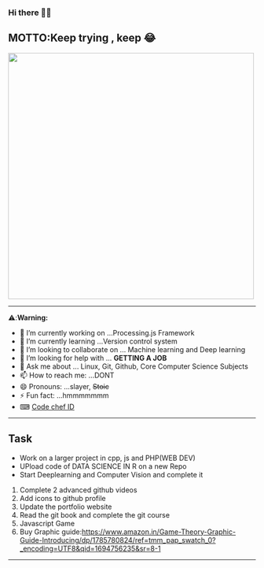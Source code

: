### Hi there 👋😀

MOTTO:Keep trying , keep 😂
---
<img src="https://media.tenor.com/BP70qe8X0J8AAAAC/crycat-crying-cat.gif" width="500" height="500">


---

⚠️:**Warning:**
- 🔭 I’m currently working on ...Processing.js Framework
- 🌱 I’m currently learning ...Version control system
- 👯 I’m looking to collaborate on ... Machine learning and Deep learning 
- 🤔 I’m looking for help with ... **GETTING  A JOB**
- 💬 Ask me about ... Linux, Git, Github, Core Computer Science Subjects
- 📫 How to reach me: ...DONT
- 😄 Pronouns: ...slayer, ~~Stoic~~
- ⚡ Fun fact: ...hmmmmmmm
- ⌨ [Code chef ID](https://www.codechef.com/users/sanjaygurjar74)

---
## Task
- Work on a larger project in cpp, js and PHP(WEB DEV)
- UPload code of DATA SCIENCE IN R on a new Repo
- Start Deeplearning and Computer Vision and complete it
1. Complete 2 advanced github videos
2. Add icons to github profile
3. Update the portfolio website
4. Read the git book and complete the git course
5. Javascript Game
6. Buy Graphic guide:https://www.amazon.in/Game-Theory-Graphic-Guide-Introducing/dp/1785780824/ref=tmm_pap_swatch_0?_encoding=UTF8&qid=1694756235&sr=8-1


---

